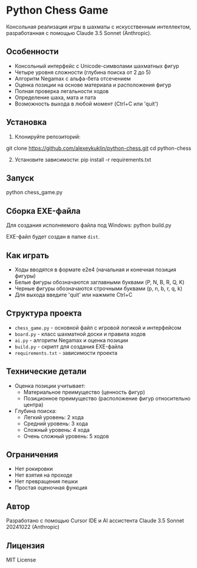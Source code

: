 # Python Chess Game

Консольная реализация игры в шахматы с искусственным интеллектом, разработанная с помощью Claude 3.5 Sonnet (Anthropic).

## Особенности

- Консольный интерфейс с Unicode-символами шахматных фигур
- Четыре уровня сложности (глубина поиска от 2 до 5)
- Алгоритм Negamax с альфа-бета отсечением
- Оценка позиции на основе материала и расположения фигур
- Полная проверка легальности ходов
- Определение шаха, мата и пата
- Возможность выхода в любой момент (Ctrl+C или 'quit')

## Установка

1. Клонируйте репозиторий:

git clone https://github.com/alexeykuklin/python-chess.git
cd python-chess

2. Установите зависимости:
pip install -r requirements.txt

## Запуск
python chess_game.py

## Сборка EXE-файла

Для создания исполняемого файла под Windows:
python build.py

EXE-файл будет создан в папке `dist`.

## Как играть

- Ходы вводятся в формате e2e4 (начальная и конечная позиция фигуры)
- Белые фигуры обозначаются заглавными буквами (P, N, B, R, Q, K)
- Черные фигуры обозначаются строчными буквами (p, n, b, r, q, k)
- Для выхода введите 'quit' или нажмите Ctrl+C

## Структура проекта

- `chess_game.py` - основной файл с игровой логикой и интерфейсом
- `board.py` - класс шахматной доски и правила ходов
- `ai.py` - алгоритм Negamax и оценка позиции
- `build.py` - скрипт для создания EXE-файла
- `requirements.txt` - зависимости проекта

## Технические детали

- Оценка позиции учитывает:
  - Материальное преимущество (ценность фигур)
  - Позиционное преимущество (расположение фигур относительно центра)
- Глубина поиска:
  - Легкий уровень: 2 хода
  - Средний уровень: 3 хода
  - Сложный уровень: 4 хода
  - Очень сложный уровень: 5 ходов

## Ограничения

- Нет рокировки
- Нет взятия на проходе
- Нет превращения пешки
- Простая оценочная функция

## Автор

Разработано с помощью Cursor IDE и AI ассистента Claude 3.5 Sonnet 20241022 (Anthropic)

## Лицензия

MIT License